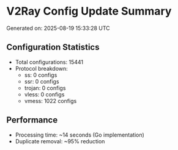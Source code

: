# V2Ray Config Update Summary
Generated on: 2025-08-19 15:33:28 UTC

## Configuration Statistics
- Total configurations: 15441
- Protocol breakdown:
  - ss: 0 configs
  - ssr: 0 configs
  - trojan: 0 configs
  - vless: 0 configs
  - vmess: 1022 configs

## Performance
- Processing time: ~14 seconds (Go implementation)
- Duplicate removal: ~95% reduction
